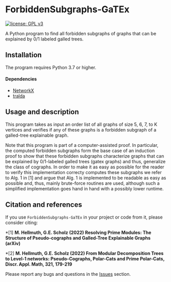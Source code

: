 # ForbiddenSubgraphs-GaTEx

[![license: GPL v3](https://img.shields.io/badge/License-GPLv3-blue.svg)](https://www.gnu.org/licenses/gpl-3.0)

A Python program to find all forbidden subgraphs of graphs that can be explained by 0/1 labeled galled trees.

## Installation

The program requires Python 3.7 or higher.

#### Dependencies

* [NetworkX](https://networkx.github.io/)
* [tralda](https://github.com/david-schaller/tralda)

## Usage and description

This program takes as input an order list of all graphs of size 5, 6, 7, to K vertices and verifies if any of these graphs is a forbidden subgraph of a galled-tree explainable graph. 

Note that this program is part of a computer-assisted proof. In particular, the computed forbidden subgraphs form the base case of an induction proof to show that these forbidden subgraphs characterize graphs that can be explained by 0/1-labeled galled trees (gatex graphs) and thus, generalize the class of cographs. In order to make it as easy as possible for the reader to verify this implementation correcty computes these subgraphs we refer to Alg. 1 in [1] and argue that Alg. 1 is implemented to be readable as easy as possible and, thus, mainly brute-force routines are used, although such a simplified implementation goes hand in hand with a possibly lower runtime.


## Citation and references

If you use `ForbiddenSubgraphs-GaTEx` in your project or code from it, please consider citing:

*[1] **M. Hellmuth, G.E. Scholz (2022) Resolving Prime Modules: The Structure of Pseudo-cographs and Galled-Tree Explainable Graphs (arXiv)**

*[2] **M. Hellmuth, G.E. Scholz (2022) From Modular Decomposition Trees to Level-1 networks: Pseudo-Cographs, Polar-Cats and Prime Polar-Cats, 		Discr. Appl. Math, 321, 179-219**

Please report any bugs and questions in the [Issues](https://github.com/marc-hellmuth/ForbiddenSubgraphs-GaTEx/issues) section.


		

